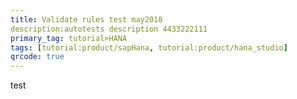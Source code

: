 ```yaml
---
title: Validate rules test may2018 
description:autotests description 4433222111
primary_tag: tutorial>HANA
tags: [tutorial:product/sapHana, tutorial:product/hana_studio]
qrcode: true
---
```

test

